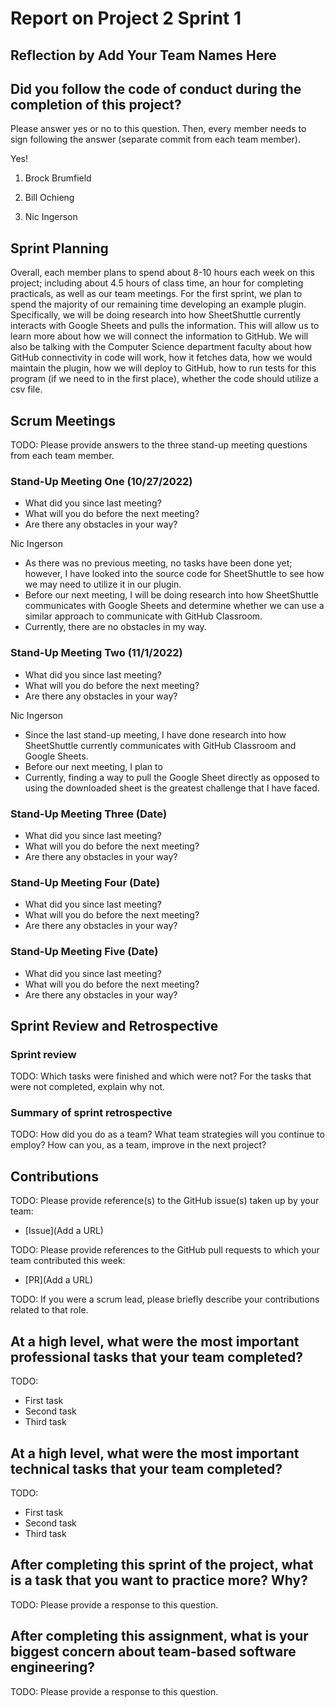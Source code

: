 # Report on Project 2 Sprint 1

## Reflection by Add Your Team Names Here

## Did you follow the code of conduct during the completion of this project?

Please answer yes or no to this question. Then, every member needs to sign following the answer (separate commit from each team member).

Yes!

1. Brock Brumfield

2. Bill Ochieng

3. Nic Ingerson

## Sprint Planning

Overall, each member plans to spend about 8-10 hours each week on this project; including about 4.5 hours of class time, an hour for completing practicals, as well as our team meetings. For the first sprint, we plan to spend the majority of our remaining time developing an example plugin. Specifically, we will be doing research into how SheetShuttle currently interacts with Google Sheets and pulls the information. This will allow us to learn more about how we will connect the information to GitHub. We will also be talking with the Computer Science department faculty about how GitHub connectivity in code will work, how it fetches data, how we would maintain the plugin, how we will deploy to GitHub, how to run tests for this program (if we need to in the first place), whether the code should utilize a csv file.

## Scrum Meetings

TODO: Please provide answers to the three stand-up meeting questions from each team member.

### Stand-Up Meeting One (10/27/2022)

- What did you since last meeting?
- What will you do before the next meeting?
- Are there any obstacles in your way?

Nic Ingerson
- As there was no previous meeting, no tasks have been done yet; however, I have looked into the source code for SheetShuttle to see how we may need to utilize it in our plugin.
- Before our next meeting, I will be doing research into how SheetShuttle communicates with Google Sheets and determine whether we can use a similar approach to communicate with GitHub Classroom.
- Currently, there are no obstacles in my way.

### Stand-Up Meeting Two (11/1/2022)

- What did you since last meeting?
- What will you do before the next meeting?
- Are there any obstacles in your way?

Nic Ingerson
- Since the last stand-up meeting, I have done research into how SheetShuttle currently communicates with GitHub Classroom and Google Sheets.
- Before our next meeting, I plan to 
- Currently, finding a way to pull the Google Sheet directly as opposed to using the downloaded sheet is the greatest challenge that I have faced.

### Stand-Up Meeting Three (Date)

- What did you since last meeting?
- What will you do before the next meeting?
- Are there any obstacles in your way?

### Stand-Up Meeting Four (Date)

- What did you since last meeting?
- What will you do before the next meeting?
- Are there any obstacles in your way?

### Stand-Up Meeting Five (Date)

- What did you since last meeting?
- What will you do before the next meeting?
- Are there any obstacles in your way?

## Sprint Review and Retrospective

### Sprint review

TODO: Which tasks were finished and which were not? For the tasks that were not completed, explain why not.

### Summary of sprint retrospective

TODO: How did you do as a team? What team strategies will you continue to employ? How can you, as a team, improve in the next project?

## Contributions

TODO: Please provide reference(s) to the GitHub issue(s) taken up by your team:

- [Issue](Add a URL)

TODO: Please provide references to the GitHub pull requests to which your team contributed this week:

- [PR](Add a URL)

TODO: If you were a scrum lead, please briefly describe your contributions related to that role.

## At a high level, what were the most important professional tasks that your team completed?

TODO:

- First task
- Second task
- Third task

## At a high level, what were the most important technical tasks that your team completed?

TODO:

- First task
- Second task
- Third task

## After completing this sprint of the project, what is a task that you want to practice more? Why?

TODO: Please provide a response to this question.

## After completing this assignment, what is your biggest concern about team-based software engineering?

TODO: Please provide a response to this question.
